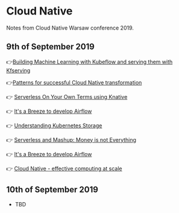 # Cloud Native
Notes from Cloud Native Warsaw conference 2019.

## 9th of September 2019

👉[Building Machine Learning with Kubeflow and serving them with Kfserving](../master/day1/buidling_ml_kubeflow.md)

👉[Patterns for successful Cloud Native transformation](../master/day1/cloud_native_transfromation.md)

👉 [Serverless On Your Own Terms using Knative](../master/day1/knative.md)

👉 [It's a Breeze to develop Airflow](../master/day1/breeze.md)

👉 [Understanding Kubernetes Storage](../master/day1/kubernetes_storage.md)

👉 [Serverless and Mashup: Money is not Everything](../master/day1/serverlass_and_mashup.md)

👉 [It's a Breeze to develop Airflow](../master/day1/breeze.md)

👉 [Cloud Native - effective computing at scale](../master/day1/effective_computing_at_scale.md)

## 10th of September 2019
- TBD
